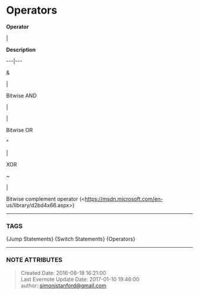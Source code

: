 # Operators

  

**Operator**

|

 **Description**  
  
---|---  
  
&

|

Bitwise AND  
  
|

|

Bitwise OR  
  
^

|

XOR  
  
~

|

Bitwise complement operator (<https://msdn.microsoft.com/en-
us/library/d2bd4x66.aspx>)  
  
  

  

  

  

  

  



---
### TAGS
{Jump Statements}  {Switch Statements}  {Operators}

---
### NOTE ATTRIBUTES
>Created Date: 2016-08-18 16:21:00  
>Last Evernote Update Date: 2017-01-10 19:46:00  
>author: simonjstanford@gmail.com  